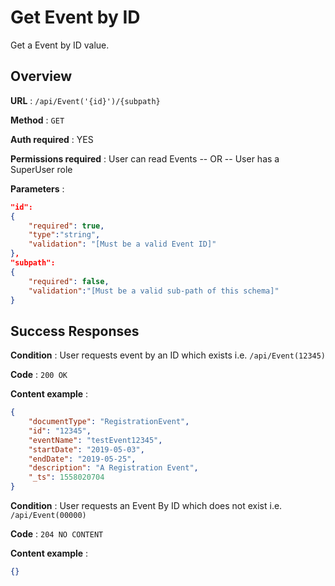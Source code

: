 # Get Event by ID

Get a Event by ID value.

## Overview

**URL** : `/api/Event('{id}')/{subpath}`

**Method** : `GET`

**Auth required** : YES

**Permissions required** : User can read Events -- OR -- User has a SuperUser role

**Parameters** :

```json
"id":
{
    "required": true,
    "type":"string",
    "validation": "[Must be a valid Event ID]"
},
"subpath":
{
    "required": false,
    "validation":"[Must be a valid sub-path of this schema]"
}
```

## Success Responses

**Condition** : User requests event by an ID  which exists i.e. `/api/Event(12345)`

**Code** : `200 OK`

**Content example** :

```json
{
    "documentType": "RegistrationEvent",
    "id": "12345",
    "eventName": "testEvent12345",
    "startDate": "2019-05-03",
    "endDate": "2019-05-25",
    "description": "A Registration Event",
    "_ts": 1558020704
}
```

**Condition** : User requests an Event By ID which does not exist i.e. `/api/Event(00000)`

**Code** : `204 NO CONTENT`

**Content example** :

```json
{}
```

